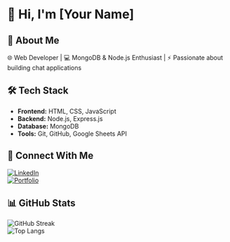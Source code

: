 # 👋 Hi, I'm [Your Name]  

## 🚀 About Me  
🌐 Web Developer | 💻 MongoDB & Node.js Enthusiast | ⚡ Passionate about building chat applications  

## 🛠 Tech Stack  
- **Frontend:** HTML, CSS, JavaScript  
- **Backend:** Node.js, Express.js  
- **Database:** MongoDB  
- **Tools:** Git, GitHub, Google Sheets API  

## 🔗 Connect With Me  
[![LinkedIn](https://img.shields.io/badge/LinkedIn-0A66C2?style=for-the-badge&logo=linkedin&logoColor=white)](https://www.linkedin.com/in/karan-kumar-306a27273/)  
[![Portfolio](https://img.shields.io/badge/Portfolio-000?style=for-the-badge&logo=vercel&logoColor=white)](https://karan-k-code.github.io/portfolio/)  

## 📊 GitHub Stats  
![GitHub Streak](https://streak-stats.demolab.com/?user=your-github-username&theme=dark)  
![Top Langs](https://github-readme-stats.vercel.app/api/top-langs/?username=your-github-username&layout=compact&theme=dark)  

